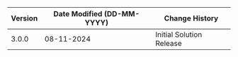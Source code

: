 | **Version** | **Date Modified (DD-MM-YYYY)** | **Change History**                                                 |
|-------------|--------------------------------|--------------------------------------------------------------------|
| 3.0.0       | 08-11-2024                     | Initial Solution Release   |